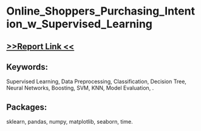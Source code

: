 # Online_Shoppers_Purchasing_Intention_w_Supervised_Learning

<h2><a href="https://www.dropbox.com/s/uiujc6tbqguxzol/Supervised%20Learning.pdf?dl=0">>>Report Link <<</a></h2>

<h2>Keywords:</h2>
<p>Supervised Learning, Data Preprocessing, Classification, Decision Tree, Neural Networks, Boosting, SVM, KNN, Model Evaluation, .</p>

<h2>Packages:</h2>
<p>sklearn, pandas, numpy, matplotlib, seaborn, time.</p>

